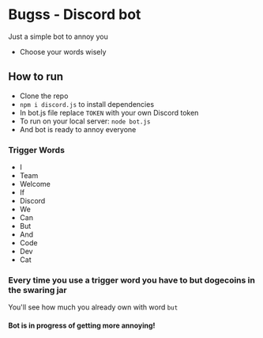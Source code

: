 # Bugss - Discord bot
Just a simple bot to annoy you 
- Choose your words wisely

## How to run
* Clone the repo
* `npm i discord.js` to install dependencies
* In bot.js file replace `TOKEN` with your own Discord token
* To run on your local server: `node bot.js`
* And bot is ready to annoy everyone

### Trigger Words
* I
* Team
* Welcome
* If
* Discord
* We
* Can
* But
* And
* Code
* Dev
* Cat

### Every time you use a trigger word you have to but dogecoins in the swaring jar
You'll see how much you already own with word `but`


#### **Bot is in progress of getting more annoying!**
